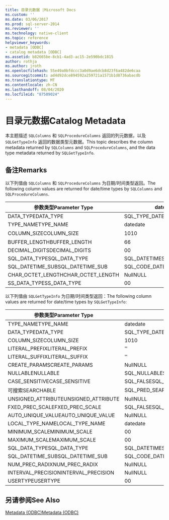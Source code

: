 ```yaml
---
title: 目录元数据 |Microsoft Docs
ms.custom: ''
ms.date: 03/06/2017
ms.prod: sql-server-2014
ms.reviewer: ''
ms.technology: native-client
ms.topic: reference
helpviewer_keywords:
- metadata [ODBC]
- catalog metadata [ODBC]
ms.assetid: b82665be-8cb1-4ad3-ac15-2e590bdc1815
author: rothja
ms.author: jroth
ms.openlocfilehash: 55e49a0bfdccc3a0d9ae6dcb8d23f6a482de6caa
ms.sourcegitcommit: ad4d92dce894592a259721a1571b1d8736abacdb
ms.translationtype: MT
ms.contentlocale: zh-CN
ms.lasthandoff: 08/04/2020
ms.locfileid: "87589024"
---
```

# <a name="catalog-metadata"></a><span data-ttu-id="0ef0c-102">目录元数据</span><span class="sxs-lookup"><span data-stu-id="0ef0c-102">Catalog Metadata</span></span>
  <span data-ttu-id="0ef0c-103">本主题描述 `SQLColumns` 和 `SQLProcedureColumns` 返回的列元数据，以及 `SQLGetTypeInfo` 返回的数据类型元数据。</span><span class="sxs-lookup"><span data-stu-id="0ef0c-103">This topic describes the column metadata returned by `SQLColumns` and `SQLProcedureColumns`, and the data type metadata returned by `SQLGetTypeInfo`.</span></span>  
  
## <a name="remarks"></a><span data-ttu-id="0ef0c-104">备注</span><span class="sxs-lookup"><span data-stu-id="0ef0c-104">Remarks</span></span>  
 <span data-ttu-id="0ef0c-105">以下列值由 `SQLColumns` 和 `SQLProcedureColumns` 为日期/时间类型返回。</span><span class="sxs-lookup"><span data-stu-id="0ef0c-105">The following column values are returned for date/time types by `SQLColumns` and `SQLProcedureColumns`.</span></span>  
  
|<span data-ttu-id="0ef0c-106">参数类型</span><span class="sxs-lookup"><span data-stu-id="0ef0c-106">Parameter Type</span></span>|<span data-ttu-id="0ef0c-107">date</span><span class="sxs-lookup"><span data-stu-id="0ef0c-107">date</span></span>|<span data-ttu-id="0ef0c-108">time</span><span class="sxs-lookup"><span data-stu-id="0ef0c-108">time</span></span>|<span data-ttu-id="0ef0c-109">smalldatetime</span><span class="sxs-lookup"><span data-stu-id="0ef0c-109">smalldatetime</span></span>|<span data-ttu-id="0ef0c-110">datetime</span><span class="sxs-lookup"><span data-stu-id="0ef0c-110">datetime</span></span>|<span data-ttu-id="0ef0c-111">datetime2</span><span class="sxs-lookup"><span data-stu-id="0ef0c-111">datetime2</span></span>|<span data-ttu-id="0ef0c-112">datetimeoffset</span><span class="sxs-lookup"><span data-stu-id="0ef0c-112">datetimeoffset</span></span>|  
|--------------------|----------|----------|-------------------|--------------|---------------|--------------------|  
|<span data-ttu-id="0ef0c-113">DATA_TYPE</span><span class="sxs-lookup"><span data-stu-id="0ef0c-113">DATA_TYPE</span></span>|<span data-ttu-id="0ef0c-114">SQL_TYPE_DATE</span><span class="sxs-lookup"><span data-stu-id="0ef0c-114">SQL_TYPE_DATE</span></span>|<span data-ttu-id="0ef0c-115">SQL_SS_TIME2</span><span class="sxs-lookup"><span data-stu-id="0ef0c-115">SQL_SS_TIME2</span></span>|<span data-ttu-id="0ef0c-116">SQL_TYPE_TIMESTAMP</span><span class="sxs-lookup"><span data-stu-id="0ef0c-116">SQL_TYPE_TIMESTAMP</span></span>|<span data-ttu-id="0ef0c-117">SQL_TYPE_TIMESTAMP</span><span class="sxs-lookup"><span data-stu-id="0ef0c-117">SQL_TYPE_TIMESTAMP</span></span>|<span data-ttu-id="0ef0c-118">SQL_TYPE_TIMESTAMP</span><span class="sxs-lookup"><span data-stu-id="0ef0c-118">SQL_TYPE_TIMESTAMP</span></span>|<span data-ttu-id="0ef0c-119">SQL_SS_TIMESTAMPOFFSET</span><span class="sxs-lookup"><span data-stu-id="0ef0c-119">SQL_SS_TIMESTAMPOFFSET</span></span>|  
|<span data-ttu-id="0ef0c-120">TYPE_NAME</span><span class="sxs-lookup"><span data-stu-id="0ef0c-120">TYPE_NAME</span></span>|<span data-ttu-id="0ef0c-121">date</span><span class="sxs-lookup"><span data-stu-id="0ef0c-121">date</span></span>|<span data-ttu-id="0ef0c-122">time</span><span class="sxs-lookup"><span data-stu-id="0ef0c-122">time</span></span>|<span data-ttu-id="0ef0c-123">smalldatetime</span><span class="sxs-lookup"><span data-stu-id="0ef0c-123">smalldatetime</span></span>|<span data-ttu-id="0ef0c-124">datetime</span><span class="sxs-lookup"><span data-stu-id="0ef0c-124">datetime</span></span>|<span data-ttu-id="0ef0c-125">datetime2</span><span class="sxs-lookup"><span data-stu-id="0ef0c-125">datetime2</span></span>|<span data-ttu-id="0ef0c-126">datetimeoffset</span><span class="sxs-lookup"><span data-stu-id="0ef0c-126">datetimeoffset</span></span>|  
|<span data-ttu-id="0ef0c-127">COLUMN_SIZE</span><span class="sxs-lookup"><span data-stu-id="0ef0c-127">COLUMN_SIZE</span></span>|<span data-ttu-id="0ef0c-128">10</span><span class="sxs-lookup"><span data-stu-id="0ef0c-128">10</span></span>|<span data-ttu-id="0ef0c-129">8，10，16</span><span class="sxs-lookup"><span data-stu-id="0ef0c-129">8,10..16</span></span>|<span data-ttu-id="0ef0c-130">16</span><span class="sxs-lookup"><span data-stu-id="0ef0c-130">16</span></span>|<span data-ttu-id="0ef0c-131">23</span><span class="sxs-lookup"><span data-stu-id="0ef0c-131">23</span></span>|<span data-ttu-id="0ef0c-132">19、21..27</span><span class="sxs-lookup"><span data-stu-id="0ef0c-132">19, 21..27</span></span>|<span data-ttu-id="0ef0c-133">26、28..34</span><span class="sxs-lookup"><span data-stu-id="0ef0c-133">26, 28..34</span></span>|  
|<span data-ttu-id="0ef0c-134">BUFFER_LENGTH</span><span class="sxs-lookup"><span data-stu-id="0ef0c-134">BUFFER_LENGTH</span></span>|<span data-ttu-id="0ef0c-135">6</span><span class="sxs-lookup"><span data-stu-id="0ef0c-135">6</span></span>|<span data-ttu-id="0ef0c-136">10</span><span class="sxs-lookup"><span data-stu-id="0ef0c-136">10</span></span>|<span data-ttu-id="0ef0c-137">16</span><span class="sxs-lookup"><span data-stu-id="0ef0c-137">16</span></span>|<span data-ttu-id="0ef0c-138">16</span><span class="sxs-lookup"><span data-stu-id="0ef0c-138">16</span></span>|<span data-ttu-id="0ef0c-139">16</span><span class="sxs-lookup"><span data-stu-id="0ef0c-139">16</span></span>|<span data-ttu-id="0ef0c-140">20</span><span class="sxs-lookup"><span data-stu-id="0ef0c-140">20</span></span>|  
|<span data-ttu-id="0ef0c-141">DECIMAL_DIGITS</span><span class="sxs-lookup"><span data-stu-id="0ef0c-141">DECIMAL_DIGITS</span></span>|<span data-ttu-id="0ef0c-142">0</span><span class="sxs-lookup"><span data-stu-id="0ef0c-142">0</span></span>|<span data-ttu-id="0ef0c-143">0..7</span><span class="sxs-lookup"><span data-stu-id="0ef0c-143">0..7</span></span>|<span data-ttu-id="0ef0c-144">0</span><span class="sxs-lookup"><span data-stu-id="0ef0c-144">0</span></span>|<span data-ttu-id="0ef0c-145">3</span><span class="sxs-lookup"><span data-stu-id="0ef0c-145">3</span></span>|<span data-ttu-id="0ef0c-146">1. 7</span><span class="sxs-lookup"><span data-stu-id="0ef0c-146">1..7</span></span>|<span data-ttu-id="0ef0c-147">1. 7</span><span class="sxs-lookup"><span data-stu-id="0ef0c-147">1..7</span></span>|  
|<span data-ttu-id="0ef0c-148">SQL_DATA_TYPE</span><span class="sxs-lookup"><span data-stu-id="0ef0c-148">SQL_DATA_TYPE</span></span>|<span data-ttu-id="0ef0c-149">SQL_DATETIME</span><span class="sxs-lookup"><span data-stu-id="0ef0c-149">SQL_DATETIME</span></span>|<span data-ttu-id="0ef0c-150">SQL_SS_TYPE_TIME2</span><span class="sxs-lookup"><span data-stu-id="0ef0c-150">SQL_SS_TYPE_TIME2</span></span>|<span data-ttu-id="0ef0c-151">SQL_DATETIME</span><span class="sxs-lookup"><span data-stu-id="0ef0c-151">SQL_DATETIME</span></span>|<span data-ttu-id="0ef0c-152">SQL_DATETIME</span><span class="sxs-lookup"><span data-stu-id="0ef0c-152">SQL_DATETIME</span></span>|<span data-ttu-id="0ef0c-153">SQL_DATETIME</span><span class="sxs-lookup"><span data-stu-id="0ef0c-153">SQL_DATETIME</span></span>|<span data-ttu-id="0ef0c-154">SQL_SS_TYPE_TIMESTAMPOFFSET</span><span class="sxs-lookup"><span data-stu-id="0ef0c-154">SQL_SS_TYPE_TIMESTAMPOFFSET</span></span>|  
|<span data-ttu-id="0ef0c-155">SQL_DATETIME_SUB</span><span class="sxs-lookup"><span data-stu-id="0ef0c-155">SQL_DATETIME_SUB</span></span>|<span data-ttu-id="0ef0c-156">SQL_CODE_DATE</span><span class="sxs-lookup"><span data-stu-id="0ef0c-156">SQL_CODE_DATE</span></span>|<span data-ttu-id="0ef0c-157">Null</span><span class="sxs-lookup"><span data-stu-id="0ef0c-157">NULL</span></span>|<span data-ttu-id="0ef0c-158">SQL_CODE_TIMESTAMP</span><span class="sxs-lookup"><span data-stu-id="0ef0c-158">SQL_CODE_TIMESTAMP</span></span>|<span data-ttu-id="0ef0c-159">SQL_CODE_TIMESTAMP</span><span class="sxs-lookup"><span data-stu-id="0ef0c-159">SQL_CODE_TIMESTAMP</span></span>|<span data-ttu-id="0ef0c-160">SQL_CODE_TIMESTAMP</span><span class="sxs-lookup"><span data-stu-id="0ef0c-160">SQL_CODE_TIMESTAMP</span></span>|<span data-ttu-id="0ef0c-161">Null</span><span class="sxs-lookup"><span data-stu-id="0ef0c-161">NULL</span></span>|  
|<span data-ttu-id="0ef0c-162">CHAR_OCTET_LENGTH</span><span class="sxs-lookup"><span data-stu-id="0ef0c-162">CHAR_OCTET_LENGTH</span></span>|<span data-ttu-id="0ef0c-163">Null</span><span class="sxs-lookup"><span data-stu-id="0ef0c-163">NULL</span></span>|<span data-ttu-id="0ef0c-164">Null</span><span class="sxs-lookup"><span data-stu-id="0ef0c-164">NULL</span></span>|<span data-ttu-id="0ef0c-165">Null</span><span class="sxs-lookup"><span data-stu-id="0ef0c-165">NULL</span></span>|<span data-ttu-id="0ef0c-166">Null</span><span class="sxs-lookup"><span data-stu-id="0ef0c-166">NULL</span></span>|<span data-ttu-id="0ef0c-167">Null</span><span class="sxs-lookup"><span data-stu-id="0ef0c-167">NULL</span></span>|<span data-ttu-id="0ef0c-168">Null</span><span class="sxs-lookup"><span data-stu-id="0ef0c-168">NULL</span></span>|  
|<span data-ttu-id="0ef0c-169">SS_DATA_TYPE</span><span class="sxs-lookup"><span data-stu-id="0ef0c-169">SS_DATA_TYPE</span></span>|<span data-ttu-id="0ef0c-170">0</span><span class="sxs-lookup"><span data-stu-id="0ef0c-170">0</span></span>|<span data-ttu-id="0ef0c-171">0</span><span class="sxs-lookup"><span data-stu-id="0ef0c-171">0</span></span>|<span data-ttu-id="0ef0c-172">111</span><span class="sxs-lookup"><span data-stu-id="0ef0c-172">111</span></span>|<span data-ttu-id="0ef0c-173">111</span><span class="sxs-lookup"><span data-stu-id="0ef0c-173">111</span></span>|<span data-ttu-id="0ef0c-174">0</span><span class="sxs-lookup"><span data-stu-id="0ef0c-174">0</span></span>|<span data-ttu-id="0ef0c-175">0</span><span class="sxs-lookup"><span data-stu-id="0ef0c-175">0</span></span>|  
  
 <span data-ttu-id="0ef0c-176">以下列值由 `SQLGetTypeInfo` 为日期/时间类型返回：</span><span class="sxs-lookup"><span data-stu-id="0ef0c-176">The following column values are returned for date/time types by `SQLGetTypeInfo`:</span></span>  
  
|<span data-ttu-id="0ef0c-177">参数类型</span><span class="sxs-lookup"><span data-stu-id="0ef0c-177">Parameter Type</span></span>|<span data-ttu-id="0ef0c-178">date</span><span class="sxs-lookup"><span data-stu-id="0ef0c-178">date</span></span>|<span data-ttu-id="0ef0c-179">time</span><span class="sxs-lookup"><span data-stu-id="0ef0c-179">time</span></span>|<span data-ttu-id="0ef0c-180">smalldatetime</span><span class="sxs-lookup"><span data-stu-id="0ef0c-180">smalldatetime</span></span>|<span data-ttu-id="0ef0c-181">datetime</span><span class="sxs-lookup"><span data-stu-id="0ef0c-181">datetime</span></span>|<span data-ttu-id="0ef0c-182">datetime2</span><span class="sxs-lookup"><span data-stu-id="0ef0c-182">datetime2</span></span>|<span data-ttu-id="0ef0c-183">datetimeoffset</span><span class="sxs-lookup"><span data-stu-id="0ef0c-183">datetimeoffset</span></span>|  
|--------------------|----------|----------|-------------------|--------------|---------------|--------------------|  
|<span data-ttu-id="0ef0c-184">TYPE_NAME</span><span class="sxs-lookup"><span data-stu-id="0ef0c-184">TYPE_NAME</span></span>|<span data-ttu-id="0ef0c-185">date</span><span class="sxs-lookup"><span data-stu-id="0ef0c-185">date</span></span>|<span data-ttu-id="0ef0c-186">time</span><span class="sxs-lookup"><span data-stu-id="0ef0c-186">time</span></span>|<span data-ttu-id="0ef0c-187">smalldatetime</span><span class="sxs-lookup"><span data-stu-id="0ef0c-187">smalldatetime</span></span>|<span data-ttu-id="0ef0c-188">datetime</span><span class="sxs-lookup"><span data-stu-id="0ef0c-188">datetime</span></span>|<span data-ttu-id="0ef0c-189">datetime2</span><span class="sxs-lookup"><span data-stu-id="0ef0c-189">datetime2</span></span>|<span data-ttu-id="0ef0c-190">datetimeoffset</span><span class="sxs-lookup"><span data-stu-id="0ef0c-190">datetimeoffset</span></span>|  
|<span data-ttu-id="0ef0c-191">DATA_TYPE</span><span class="sxs-lookup"><span data-stu-id="0ef0c-191">DATA_TYPE</span></span>|<span data-ttu-id="0ef0c-192">SQL_TYPE_DATE</span><span class="sxs-lookup"><span data-stu-id="0ef0c-192">SQL_TYPE_DATE</span></span>|<span data-ttu-id="0ef0c-193">SQL_SS_TIME2</span><span class="sxs-lookup"><span data-stu-id="0ef0c-193">SQL_SS_TIME2</span></span>|<span data-ttu-id="0ef0c-194">SQL_TYPE_TIMESTAMP</span><span class="sxs-lookup"><span data-stu-id="0ef0c-194">SQL_TYPE_TIMESTAMP</span></span>|<span data-ttu-id="0ef0c-195">SQL_TYPE_TIMESTAMP</span><span class="sxs-lookup"><span data-stu-id="0ef0c-195">SQL_TYPE_TIMESTAMP</span></span>|<span data-ttu-id="0ef0c-196">SQL_TYPE_TIMESTAMP</span><span class="sxs-lookup"><span data-stu-id="0ef0c-196">SQL_TYPE_TIMESTAMP</span></span>|<span data-ttu-id="0ef0c-197">SQL_SS_TIMESTAMPOFFSET</span><span class="sxs-lookup"><span data-stu-id="0ef0c-197">SQL_SS_TIMESTAMPOFFSET</span></span>|  
|<span data-ttu-id="0ef0c-198">COLUMN_SIZE</span><span class="sxs-lookup"><span data-stu-id="0ef0c-198">COLUMN_SIZE</span></span>|<span data-ttu-id="0ef0c-199">10</span><span class="sxs-lookup"><span data-stu-id="0ef0c-199">10</span></span>|<span data-ttu-id="0ef0c-200">16</span><span class="sxs-lookup"><span data-stu-id="0ef0c-200">16</span></span>|<span data-ttu-id="0ef0c-201">16</span><span class="sxs-lookup"><span data-stu-id="0ef0c-201">16</span></span>|<span data-ttu-id="0ef0c-202">23</span><span class="sxs-lookup"><span data-stu-id="0ef0c-202">23</span></span>|<span data-ttu-id="0ef0c-203">27</span><span class="sxs-lookup"><span data-stu-id="0ef0c-203">27</span></span>|<span data-ttu-id="0ef0c-204">34</span><span class="sxs-lookup"><span data-stu-id="0ef0c-204">34</span></span>|  
|<span data-ttu-id="0ef0c-205">LITERAL_PREFIX</span><span class="sxs-lookup"><span data-stu-id="0ef0c-205">LITERAL_PREFIX</span></span>|<span data-ttu-id="0ef0c-206">'</span><span class="sxs-lookup"><span data-stu-id="0ef0c-206">'</span></span>|<span data-ttu-id="0ef0c-207">'</span><span class="sxs-lookup"><span data-stu-id="0ef0c-207">'</span></span>|<span data-ttu-id="0ef0c-208">'</span><span class="sxs-lookup"><span data-stu-id="0ef0c-208">'</span></span>|<span data-ttu-id="0ef0c-209">'</span><span class="sxs-lookup"><span data-stu-id="0ef0c-209">'</span></span>|<span data-ttu-id="0ef0c-210">'</span><span class="sxs-lookup"><span data-stu-id="0ef0c-210">'</span></span>|<span data-ttu-id="0ef0c-211">'</span><span class="sxs-lookup"><span data-stu-id="0ef0c-211">'</span></span>|  
|<span data-ttu-id="0ef0c-212">LITERAL_SUFFIX</span><span class="sxs-lookup"><span data-stu-id="0ef0c-212">LITERAL_SUFFIX</span></span>|<span data-ttu-id="0ef0c-213">'</span><span class="sxs-lookup"><span data-stu-id="0ef0c-213">'</span></span>|<span data-ttu-id="0ef0c-214">'</span><span class="sxs-lookup"><span data-stu-id="0ef0c-214">'</span></span>|<span data-ttu-id="0ef0c-215">'</span><span class="sxs-lookup"><span data-stu-id="0ef0c-215">'</span></span>|<span data-ttu-id="0ef0c-216">'</span><span class="sxs-lookup"><span data-stu-id="0ef0c-216">'</span></span>|<span data-ttu-id="0ef0c-217">'</span><span class="sxs-lookup"><span data-stu-id="0ef0c-217">'</span></span>|<span data-ttu-id="0ef0c-218">'</span><span class="sxs-lookup"><span data-stu-id="0ef0c-218">'</span></span>|  
|<span data-ttu-id="0ef0c-219">CREATE_PARAMS</span><span class="sxs-lookup"><span data-stu-id="0ef0c-219">CREATE_PARAMS</span></span>|<span data-ttu-id="0ef0c-220">Null</span><span class="sxs-lookup"><span data-stu-id="0ef0c-220">NULL</span></span>|<span data-ttu-id="0ef0c-221">scale</span><span class="sxs-lookup"><span data-stu-id="0ef0c-221">scale</span></span>|<span data-ttu-id="0ef0c-222">Null</span><span class="sxs-lookup"><span data-stu-id="0ef0c-222">NULL</span></span>|<span data-ttu-id="0ef0c-223">Null</span><span class="sxs-lookup"><span data-stu-id="0ef0c-223">NULL</span></span>|<span data-ttu-id="0ef0c-224">scale</span><span class="sxs-lookup"><span data-stu-id="0ef0c-224">scale</span></span>|<span data-ttu-id="0ef0c-225">scale</span><span class="sxs-lookup"><span data-stu-id="0ef0c-225">scale</span></span>|  
|<span data-ttu-id="0ef0c-226">NULLABLE</span><span class="sxs-lookup"><span data-stu-id="0ef0c-226">NULLABLE</span></span>|<span data-ttu-id="0ef0c-227">SQL_NULLABLE</span><span class="sxs-lookup"><span data-stu-id="0ef0c-227">SQL_NULLABLE</span></span>|<span data-ttu-id="0ef0c-228">SQL_NULLABLE</span><span class="sxs-lookup"><span data-stu-id="0ef0c-228">SQL_NULLABLE</span></span>|<span data-ttu-id="0ef0c-229">SQL_NULLABLE</span><span class="sxs-lookup"><span data-stu-id="0ef0c-229">SQL_NULLABLE</span></span>|<span data-ttu-id="0ef0c-230">SQL_NULLABLE</span><span class="sxs-lookup"><span data-stu-id="0ef0c-230">SQL_NULLABLE</span></span>|<span data-ttu-id="0ef0c-231">SQL_NULLABLE</span><span class="sxs-lookup"><span data-stu-id="0ef0c-231">SQL_NULLABLE</span></span>|<span data-ttu-id="0ef0c-232">SQL_NULLABLE</span><span class="sxs-lookup"><span data-stu-id="0ef0c-232">SQL_NULLABLE</span></span>|  
|<span data-ttu-id="0ef0c-233">CASE_SENSITIVE</span><span class="sxs-lookup"><span data-stu-id="0ef0c-233">CASE_SENSITIVE</span></span>|<span data-ttu-id="0ef0c-234">SQL_FALSE</span><span class="sxs-lookup"><span data-stu-id="0ef0c-234">SQL_FALSE</span></span>|<span data-ttu-id="0ef0c-235">SQL_FALSE</span><span class="sxs-lookup"><span data-stu-id="0ef0c-235">SQL_FALSE</span></span>|<span data-ttu-id="0ef0c-236">SQL_FALSE</span><span class="sxs-lookup"><span data-stu-id="0ef0c-236">SQL_FALSE</span></span>|<span data-ttu-id="0ef0c-237">SQL_FALSE</span><span class="sxs-lookup"><span data-stu-id="0ef0c-237">SQL_FALSE</span></span>|<span data-ttu-id="0ef0c-238">SQL_FALSE</span><span class="sxs-lookup"><span data-stu-id="0ef0c-238">SQL_FALSE</span></span>|<span data-ttu-id="0ef0c-239">SQL_FALSE</span><span class="sxs-lookup"><span data-stu-id="0ef0c-239">SQL_FALSE</span></span>|  
|<span data-ttu-id="0ef0c-240">可搜索</span><span class="sxs-lookup"><span data-stu-id="0ef0c-240">SEARCHABLE</span></span>|<span data-ttu-id="0ef0c-241">SQL_PRED_SEARCHABLE</span><span class="sxs-lookup"><span data-stu-id="0ef0c-241">SQL_PRED_SEARCHABLE</span></span>|<span data-ttu-id="0ef0c-242">SQL_PRED_SEARCHABLE</span><span class="sxs-lookup"><span data-stu-id="0ef0c-242">SQL_PRED_SEARCHABLE</span></span>|<span data-ttu-id="0ef0c-243">SQL_PRED_SEARCHABLE</span><span class="sxs-lookup"><span data-stu-id="0ef0c-243">SQL_PRED_SEARCHABLE</span></span>|<span data-ttu-id="0ef0c-244">SQL_PRED_SEARCHABLE</span><span class="sxs-lookup"><span data-stu-id="0ef0c-244">SQL_PRED_SEARCHABLE</span></span>|<span data-ttu-id="0ef0c-245">SQL_PRED_SEARCHABLE</span><span class="sxs-lookup"><span data-stu-id="0ef0c-245">SQL_PRED_SEARCHABLE</span></span>|<span data-ttu-id="0ef0c-246">SQL_PRED_SEARCHABLE</span><span class="sxs-lookup"><span data-stu-id="0ef0c-246">SQL_PRED_SEARCHABLE</span></span>|  
|<span data-ttu-id="0ef0c-247">UNSIGNED_ATTRIBUTE</span><span class="sxs-lookup"><span data-stu-id="0ef0c-247">UNSIGNED_ATTRIBUTE</span></span>|<span data-ttu-id="0ef0c-248">Null</span><span class="sxs-lookup"><span data-stu-id="0ef0c-248">NULL</span></span>|<span data-ttu-id="0ef0c-249">Null</span><span class="sxs-lookup"><span data-stu-id="0ef0c-249">NULL</span></span>|<span data-ttu-id="0ef0c-250">Null</span><span class="sxs-lookup"><span data-stu-id="0ef0c-250">NULL</span></span>|<span data-ttu-id="0ef0c-251">Null</span><span class="sxs-lookup"><span data-stu-id="0ef0c-251">NULL</span></span>|<span data-ttu-id="0ef0c-252">Null</span><span class="sxs-lookup"><span data-stu-id="0ef0c-252">NULL</span></span>|<span data-ttu-id="0ef0c-253">Null</span><span class="sxs-lookup"><span data-stu-id="0ef0c-253">NULL</span></span>|  
|<span data-ttu-id="0ef0c-254">FXED_PREC_SCALE</span><span class="sxs-lookup"><span data-stu-id="0ef0c-254">FXED_PREC_SCALE</span></span>|<span data-ttu-id="0ef0c-255">SQL_FALSE</span><span class="sxs-lookup"><span data-stu-id="0ef0c-255">SQL_FALSE</span></span>|<span data-ttu-id="0ef0c-256">SQL_FALSE</span><span class="sxs-lookup"><span data-stu-id="0ef0c-256">SQL_FALSE</span></span>|<span data-ttu-id="0ef0c-257">SQL_FALSE</span><span class="sxs-lookup"><span data-stu-id="0ef0c-257">SQL_FALSE</span></span>|<span data-ttu-id="0ef0c-258">SQL_FALSE</span><span class="sxs-lookup"><span data-stu-id="0ef0c-258">SQL_FALSE</span></span>|<span data-ttu-id="0ef0c-259">SQL_FALSE</span><span class="sxs-lookup"><span data-stu-id="0ef0c-259">SQL_FALSE</span></span>|<span data-ttu-id="0ef0c-260">SQL_FALSE</span><span class="sxs-lookup"><span data-stu-id="0ef0c-260">SQL_FALSE</span></span>|  
|<span data-ttu-id="0ef0c-261">AUTO_UNIQUE_VALUE</span><span class="sxs-lookup"><span data-stu-id="0ef0c-261">AUTO_UNIQUE_VALUE</span></span>|<span data-ttu-id="0ef0c-262">Null</span><span class="sxs-lookup"><span data-stu-id="0ef0c-262">NULL</span></span>|<span data-ttu-id="0ef0c-263">Null</span><span class="sxs-lookup"><span data-stu-id="0ef0c-263">NULL</span></span>|<span data-ttu-id="0ef0c-264">Null</span><span class="sxs-lookup"><span data-stu-id="0ef0c-264">NULL</span></span>|<span data-ttu-id="0ef0c-265">Null</span><span class="sxs-lookup"><span data-stu-id="0ef0c-265">NULL</span></span>|<span data-ttu-id="0ef0c-266">Null</span><span class="sxs-lookup"><span data-stu-id="0ef0c-266">NULL</span></span>|<span data-ttu-id="0ef0c-267">Null</span><span class="sxs-lookup"><span data-stu-id="0ef0c-267">NULL</span></span>|  
|<span data-ttu-id="0ef0c-268">LOCAL_TYPE_NAME</span><span class="sxs-lookup"><span data-stu-id="0ef0c-268">LOCAL_TYPE_NAME</span></span>|<span data-ttu-id="0ef0c-269">date</span><span class="sxs-lookup"><span data-stu-id="0ef0c-269">date</span></span>|<span data-ttu-id="0ef0c-270">time</span><span class="sxs-lookup"><span data-stu-id="0ef0c-270">time</span></span>|<span data-ttu-id="0ef0c-271">smalldatetime</span><span class="sxs-lookup"><span data-stu-id="0ef0c-271">smalldatetime</span></span>|<span data-ttu-id="0ef0c-272">datetime</span><span class="sxs-lookup"><span data-stu-id="0ef0c-272">datetime</span></span>|<span data-ttu-id="0ef0c-273">datetime2</span><span class="sxs-lookup"><span data-stu-id="0ef0c-273">datetime2</span></span>|<span data-ttu-id="0ef0c-274">datetimeoffset</span><span class="sxs-lookup"><span data-stu-id="0ef0c-274">datetimeoffset</span></span>|  
|<span data-ttu-id="0ef0c-275">MINIMUM_SCALE</span><span class="sxs-lookup"><span data-stu-id="0ef0c-275">MINIMUM_SCALE</span></span>|<span data-ttu-id="0ef0c-276">0</span><span class="sxs-lookup"><span data-stu-id="0ef0c-276">0</span></span>|<span data-ttu-id="0ef0c-277">0</span><span class="sxs-lookup"><span data-stu-id="0ef0c-277">0</span></span>|<span data-ttu-id="0ef0c-278">0</span><span class="sxs-lookup"><span data-stu-id="0ef0c-278">0</span></span>|<span data-ttu-id="0ef0c-279">3</span><span class="sxs-lookup"><span data-stu-id="0ef0c-279">3</span></span>|<span data-ttu-id="0ef0c-280">0</span><span class="sxs-lookup"><span data-stu-id="0ef0c-280">0</span></span>|<span data-ttu-id="0ef0c-281">0</span><span class="sxs-lookup"><span data-stu-id="0ef0c-281">0</span></span>|  
|<span data-ttu-id="0ef0c-282">MAXIMUM_SCALE</span><span class="sxs-lookup"><span data-stu-id="0ef0c-282">MAXIMUM_SCALE</span></span>|<span data-ttu-id="0ef0c-283">0</span><span class="sxs-lookup"><span data-stu-id="0ef0c-283">0</span></span>|<span data-ttu-id="0ef0c-284">7</span><span class="sxs-lookup"><span data-stu-id="0ef0c-284">7</span></span>|<span data-ttu-id="0ef0c-285">0</span><span class="sxs-lookup"><span data-stu-id="0ef0c-285">0</span></span>|<span data-ttu-id="0ef0c-286">3</span><span class="sxs-lookup"><span data-stu-id="0ef0c-286">3</span></span>|<span data-ttu-id="0ef0c-287">7</span><span class="sxs-lookup"><span data-stu-id="0ef0c-287">7</span></span>|<span data-ttu-id="0ef0c-288">7</span><span class="sxs-lookup"><span data-stu-id="0ef0c-288">7</span></span>|  
|<span data-ttu-id="0ef0c-289">SQL_DATA_TYPE</span><span class="sxs-lookup"><span data-stu-id="0ef0c-289">SQL_DATA_TYPE</span></span>|<span data-ttu-id="0ef0c-290">SQL_DATETIME</span><span class="sxs-lookup"><span data-stu-id="0ef0c-290">SQL_DATETIME</span></span>|<span data-ttu-id="0ef0c-291">SQL_SS_TIME2</span><span class="sxs-lookup"><span data-stu-id="0ef0c-291">SQL_SS_TIME2</span></span>|<span data-ttu-id="0ef0c-292">SQL_DATETIME</span><span class="sxs-lookup"><span data-stu-id="0ef0c-292">SQL_DATETIME</span></span>|<span data-ttu-id="0ef0c-293">SQL_DATETIME</span><span class="sxs-lookup"><span data-stu-id="0ef0c-293">SQL_DATETIME</span></span>|<span data-ttu-id="0ef0c-294">SQL_DATETIME</span><span class="sxs-lookup"><span data-stu-id="0ef0c-294">SQL_DATETIME</span></span>|<span data-ttu-id="0ef0c-295">SQL_SS_TYPE_TIMESTAMPOFFSET</span><span class="sxs-lookup"><span data-stu-id="0ef0c-295">SQL_SS_TYPE_TIMESTAMPOFFSET</span></span>|  
|<span data-ttu-id="0ef0c-296">SQL_DATETIME_SUB</span><span class="sxs-lookup"><span data-stu-id="0ef0c-296">SQL_DATETIME_SUB</span></span>|<span data-ttu-id="0ef0c-297">SQL_CODE_DATE</span><span class="sxs-lookup"><span data-stu-id="0ef0c-297">SQL_CODE_DATE</span></span>|<span data-ttu-id="0ef0c-298">Null</span><span class="sxs-lookup"><span data-stu-id="0ef0c-298">NULL</span></span>|<span data-ttu-id="0ef0c-299">SQL_CODE_TIMESTAMP</span><span class="sxs-lookup"><span data-stu-id="0ef0c-299">SQL_CODE_TIMESTAMP</span></span>|<span data-ttu-id="0ef0c-300">SQL_CODE_TIMESTAMP</span><span class="sxs-lookup"><span data-stu-id="0ef0c-300">SQL_CODE_TIMESTAMP</span></span>|<span data-ttu-id="0ef0c-301">SQL_CODE_TIMESTAMP</span><span class="sxs-lookup"><span data-stu-id="0ef0c-301">SQL_CODE_TIMESTAMP</span></span>|<span data-ttu-id="0ef0c-302">Null</span><span class="sxs-lookup"><span data-stu-id="0ef0c-302">NULL</span></span>|  
|<span data-ttu-id="0ef0c-303">NUM_PREC_RADIX</span><span class="sxs-lookup"><span data-stu-id="0ef0c-303">NUM_PREC_RADIX</span></span>|<span data-ttu-id="0ef0c-304">Null</span><span class="sxs-lookup"><span data-stu-id="0ef0c-304">NULL</span></span>|<span data-ttu-id="0ef0c-305">Null</span><span class="sxs-lookup"><span data-stu-id="0ef0c-305">NULL</span></span>|<span data-ttu-id="0ef0c-306">Null</span><span class="sxs-lookup"><span data-stu-id="0ef0c-306">NULL</span></span>|<span data-ttu-id="0ef0c-307">Null</span><span class="sxs-lookup"><span data-stu-id="0ef0c-307">NULL</span></span>|<span data-ttu-id="0ef0c-308">Null</span><span class="sxs-lookup"><span data-stu-id="0ef0c-308">NULL</span></span>|<span data-ttu-id="0ef0c-309">Null</span><span class="sxs-lookup"><span data-stu-id="0ef0c-309">NULL</span></span>|  
|<span data-ttu-id="0ef0c-310">INTERVAL_PRECISION</span><span class="sxs-lookup"><span data-stu-id="0ef0c-310">INTERVAL_PRECISION</span></span>|<span data-ttu-id="0ef0c-311">Null</span><span class="sxs-lookup"><span data-stu-id="0ef0c-311">NULL</span></span>|<span data-ttu-id="0ef0c-312">Null</span><span class="sxs-lookup"><span data-stu-id="0ef0c-312">NULL</span></span>|<span data-ttu-id="0ef0c-313">Null</span><span class="sxs-lookup"><span data-stu-id="0ef0c-313">NULL</span></span>|<span data-ttu-id="0ef0c-314">Null</span><span class="sxs-lookup"><span data-stu-id="0ef0c-314">NULL</span></span>|<span data-ttu-id="0ef0c-315">Null</span><span class="sxs-lookup"><span data-stu-id="0ef0c-315">NULL</span></span>|<span data-ttu-id="0ef0c-316">Null</span><span class="sxs-lookup"><span data-stu-id="0ef0c-316">NULL</span></span>|  
|<span data-ttu-id="0ef0c-317">USERTYPE</span><span class="sxs-lookup"><span data-stu-id="0ef0c-317">USERTYPE</span></span>|<span data-ttu-id="0ef0c-318">0</span><span class="sxs-lookup"><span data-stu-id="0ef0c-318">0</span></span>|<span data-ttu-id="0ef0c-319">0</span><span class="sxs-lookup"><span data-stu-id="0ef0c-319">0</span></span>|<span data-ttu-id="0ef0c-320">12</span><span class="sxs-lookup"><span data-stu-id="0ef0c-320">12</span></span>|<span data-ttu-id="0ef0c-321">22</span><span class="sxs-lookup"><span data-stu-id="0ef0c-321">22</span></span>|<span data-ttu-id="0ef0c-322">0</span><span class="sxs-lookup"><span data-stu-id="0ef0c-322">0</span></span>|<span data-ttu-id="0ef0c-323">0</span><span class="sxs-lookup"><span data-stu-id="0ef0c-323">0</span></span>|  
  
## <a name="see-also"></a><span data-ttu-id="0ef0c-324">另请参阅</span><span class="sxs-lookup"><span data-stu-id="0ef0c-324">See Also</span></span>  
 [<span data-ttu-id="0ef0c-325">Metadata &#40;ODBC&#41;</span><span class="sxs-lookup"><span data-stu-id="0ef0c-325">Metadata &#40;ODBC&#41;</span></span>](../../database-engine/dev-guide/metadata-odbc.md)  
  
  
